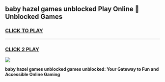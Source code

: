 
## baby hazel games unblocked Play Online 👋 Unblocked Games
<h3>
<a href="https://premium.freeplayer.one?title=baby_hazel_games_unblocked&ref=19F">CLICK TO PLAY</a></h3>
<hr>

<h3>
<a href="https://premium.freeplayer.one?title=baby_hazel_games_unblocked&ref=19F">CLICK 2 PLAY</a>
  
</h3>

<a href="https://premium.freeplayer.one?title=baby_hazel_games_unblocked&ref=19F"><img src="https://clearcache.store/games.png"></a>


**baby hazel games unblocked games unblocked: Your Gateway to Fun and Accessible Online Gaming**

